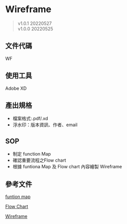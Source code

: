 # Wireframe
> v1.0.1 20220527  
> v1.0.0 20220525

## 文件代碼
WF

## 使用工具
Adobe XD

## 產出規格
- 檔案格式:.pdf/.xd
- 浮水印：版本資訊、作者、email

## SOP
- 制定 function Map
- 確認重要流程之Flow chart
- 根據 funtiona Map 及 Flow chart 內容繪製 Wireframe

## 參考文件
[funtion map](https://drive.google.com/file/d/1neFEc9NijAiVZ2P1pp0n456hUGeqS6Q6/view?usp=sharing)

[Flow Chart](https://drive.google.com/file/d/1JxHtsvwN1NgTheYk0jCMr7uA6WRyd4Uu/view?usp=sharing)

[Wireframe](https://drive.google.com/file/d/1_IFIUmeuitTzgxdt0EvVBngLNeTMrAQf/view?usp=sharing)
